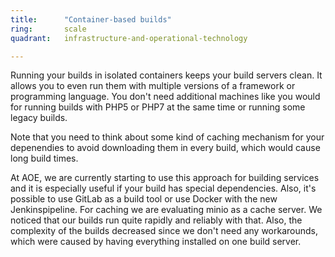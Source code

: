 ```yaml
---
title:      "Container-based builds"
ring:       scale
quadrant:   infrastructure-and-operational-technology

---
```


Running your builds in isolated containers keeps your build servers clean. It allows you to even run them with multiple versions of a framework or programming language. You don't need additional machines like you would for running builds with PHP5 or PHP7 at the same time or running some legacy builds.

Note that you need to think about some kind of caching mechanism for your depenendies to avoid downloading them in every build, which would cause long build times.

At AOE, we are currently starting to use this approach for building services and it is especially useful if your build has special dependencies. Also, it's possible to use GitLab as a build tool or use Docker with the new Jenkinspipeline. For caching we are evaluating minio as a cache server. We noticed that our builds run quite rapidly and reliably with that. Also, the complexity of the builds decreased since we don't need any workarounds, which were caused by having everything installed on one build server.
